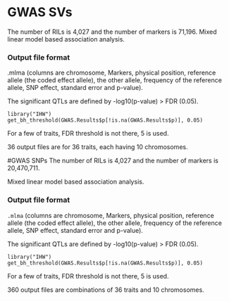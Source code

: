 # GWAS SVs
The number of RILs is 4,027 and the number of markers is 71,196.
Mixed linear model based association analysis.

### Output file format
.mlma (columns are chromosome, Markers, physical position, reference allele (the coded effect allele),
the other allele, frequency of the reference allele, SNP effect, standard error and p-value).

The significant QTLs are defined by -log10(p-value) > FDR (0.05).
```
library("IHW")
get_bh_threshold(GWAS.Results$p[!is.na(GWAS.Results$p)], 0.05)
```

For a few of traits, FDR threshold is not there, 5 is used.

36 output files are for 36 traits, each having 10 chromosomes.

#GWAS SNPs
The number of RILs is 4,027 and the number of markers is 20,470,711.

Mixed linear model based association analysis.

### Output file format
`.mlma` (columns are chromosome, Markers, physical position, reference allele (the coded effect allele),
the other allele, frequency of the reference allele, SNP effect, standard error and p-value).

The significant QTLs are defined by -log10(p-value) > FDR (0.05).

```
library("IHW")
get_bh_threshold(GWAS.Results$p[!is.na(GWAS.Results$p)], 0.05)
```

For a few of traits, FDR threshold is not there, 5 is used.

360 output files are combinations of 36 traits and 10 chromosomes.
